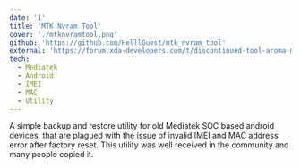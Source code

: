 ```yaml
---
date: '1'
title: 'MTK Nvram Tool'
cover: './mtknvramtool.png'
github: 'https://github.com/HelllGuest/mtk_nvram_tool'
external: 'https://forum.xda-developers.com/t/discontinued-tool-aroma-mtk-nvram-tool-backup-amp-restore.2594364/'
tech:
  - Mediatek
  - Android
  - IMEI
  - MAC
  - Utility
---
```


A simple backup and restore utility for old Mediatek SOC based android devices, that are plagued with the issue of invalid IMEI and MAC address error after factory reset. This utility was well received in the community and many people copied it.
